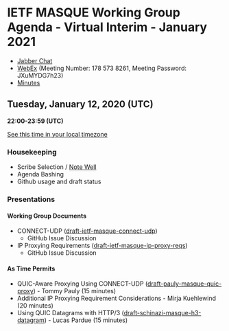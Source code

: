 # IETF MASQUE Working Group Agenda - Virtual Interim - January 2021

* [Jabber Chat](xmpp:masque@jabber.ietf.org?join)
* [WebEx](https://ietf.webex.com/ietf/j.php?MTID=m60be159911993f0a28d72228e878299a) (Meeting Number: 178 573 8261, Meeting Password: JXuMYDG7h23)
* [Minutes](https://codimd.ietf.org/notes-ietf-masque-interim-21-01)

## Tuesday, January 12, 2020 (UTC)
**22:00-23:59 (UTC)**

[See this time in your local timezone](https://www.timeanddate.com/worldclock/fixedtime.html?msg=IETF+MASQUE+Virtual+Interim+-+January+2020&iso=20210112T22&p1=1440&ah=2)

### Housekeeping

* Scribe Selection / [Note Well](https://www.ietf.org/about/note-well.html)
* Agenda Bashing
* Github usage and draft status

### Presentations

#### Working Group Documents

* CONNECT-UDP ([draft-ietf-masque-connect-udp](https://datatracker.ietf.org/doc/draft-ietf-masque-connect-udp/))
	* GitHub Issue Discussion
* IP Proxying Requirements ([draft-ietf-masque-ip-proxy-reqs](https://datatracker.ietf.org/doc/draft-ietf-masque-ip-proxy-reqs/))
	* GitHub Issue Discussion

#### As Time Permits

* QUIC-Aware Proxying Using CONNECT-UDP ([draft-pauly-masque-quic-proxy](https://datatracker.ietf.org/doc/draft-pauly-masque-quic-proxy/)) - Tommy Pauly (15 minutes)
* Additional IP Proxying Requirement Considerations - Mirja Kuehlewind (20 minutes)
* Using QUIC Datagrams with HTTP/3 ([draft-schinazi-masque-h3-datagram](https://tools.ietf.org/html/draft-schinazi-masque-h3-datagram)) - Lucas Pardue (15 minutes)
